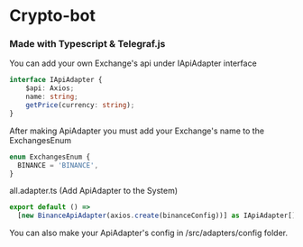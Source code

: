 # Crypto-bot
### Made with Typescript & Telegraf.js
You can add your own Exchange's api under IApiAdapter interface
```typescript
interface IApiAdapter {
    $api: Axios;
    name: string;
    getPrice(currency: string);
}
```
After making ApiAdapter you  must  add your Exchange's name to the ExchangesEnum
```typescript
enum ExchangesEnum {
  BINANCE = 'BINANCE',
}
```
 all.adapter.ts (Add ApiAdapter to the System)
```typescript
export default () =>
  [new BinanceApiAdapter(axios.create(binanceConfig))] as IApiAdapter[];
```
You can also  make your ApiAdapter's config in /src/adapters/config folder.